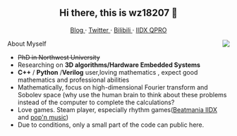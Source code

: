 <h2 align="center">Hi there, this is wz18207 👋</h2>

<p align="center">
  <a href="https://wz18207.github.io/">
  Blog
  </a>
  ·
  <a href="https://twitter.com/Frank09557884?s=09">
  Twitter
  </a>
  ·
  <a href="https://space.bilibili.com/381291245">
  Bilibili
  </a>
  ·
  <a href="https://webui.xepher.fun/static/assets/profile/Qp-ro.png">
  IIDX QPRO
  </a>
</p>

<img align="right" src="https://github-readme-stats.vercel.app/api?username=wz18207&show_icons=true&hide_border=true&theme=dark"/>

About Myself
- ~~PhD in Northwest University~~
- Researching on **3D  algorithms/Hardware Embedded Systems**
-  **C++** / **Python** /**Verilog** user,loving mathematics , expect good mathematics and professional abilities
- Mathematically, focus on high-dimensional Fourier transform and Sobolev space (why use the human brain to think about these problems instead of the computer to complete the calculations?
- Love games. Steam player, especially rhythm games([Beatmania IIDX](https://remywiki.com/Beatmania_IIDX_Information) and [pop'n music](https://remywiki.com/Pop%27n_music_Information))
- Due to conditions, only a small part of the code can public here.
